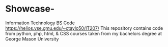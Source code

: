 # Showcase-
Information Technology BS Code
https://helios.vse.gmu.edu/~ctaylo50/IT207/
This repository contains code from python, php, html, & CSS courses taken from my bachelors degree at George Mason University
